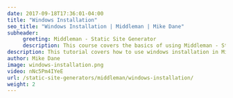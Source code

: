 ```yaml
---
date: 2017-09-18T17:36:01-04:00
title: "Windows Installation"
seo_title: "Windows Installation | Middleman | Mike Dane"
subheader:
     greeting: Middleman - Static Site Generator
     description: This course covers the basics of using Middleman - Static Site Generator. Work your way through the videos/articles and I'll teach you everything you need to know to create a professional and scalable website or blog!
description: This tutorial covers how to use windows installation in Middleman -  Static Site Generator.
author: Mike Dane
image: windows-installation.png
video: nNc5Pm4IYeE
url: /static-site-generators/middleman/windows-installation/
weight: 2
---
```


